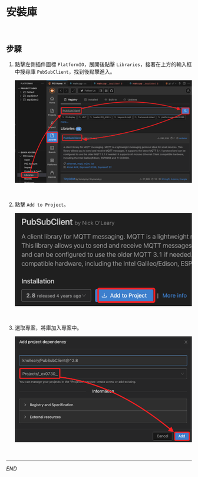 # 安裝庫

<br>

## 步驟

1. 點擊左側插件圖標 `PlatformIO`，展開後點擊 `Libraries`，接著在上方的輸入框中搜尋庫 `PubSubClient`，找到後點擊進入。

    <img src="images/img_39.png" width="600px">

<br>

2. 點擊 `Add to Project`。

    <img src="images/img_40.png" width="600px">

<br>

3. 選取專案，將庫加入專案中。

    <img src="images/img_41.png" width="600px">

<br>

___

_END_
